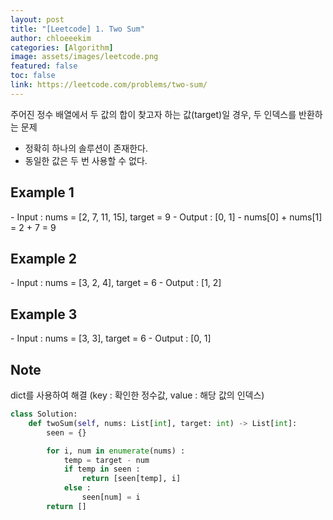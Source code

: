 ```yaml
---
layout: post
title: "[Leetcode] 1. Two Sum"
author: chloeeekim
categories: [Algorithm]
image: assets/images/leetcode.png
featured: false
toc: false
link: https://leetcode.com/problems/two-sum/
---
```


주어진 정수 배열에서 두 값의 합이 찾고자 하는 값(target)일 경우, 두 인덱스를 반환하는 문제
- 정확히 하나의 솔루션이 존재한다.
- 동일한 값은 두 번 사용할 수 없다.

<h2>Example 1</h2>
- Input : nums = [2, 7, 11, 15], target = 9
- Output : [0, 1]
- nums[0] + nums[1] = 2 + 7 = 9

<h2>Example 2</h2>
- Input : nums = [3, 2, 4], target = 6
- Output : [1, 2]

<h2>Example 3</h2>
- Input : nums = [3, 3], target = 6
- Output : [0, 1]

<h2>Note</h2>
dict를 사용하여 해결 (key : 확인한 정수값, value : 해당 값의 인덱스)

```python
class Solution:
    def twoSum(self, nums: List[int], target: int) -> List[int]:
        seen = {}

        for i, num in enumerate(nums) :
            temp = target - num
            if temp in seen :
                return [seen[temp], i]
            else :
                seen[num] = i
        return []
```
